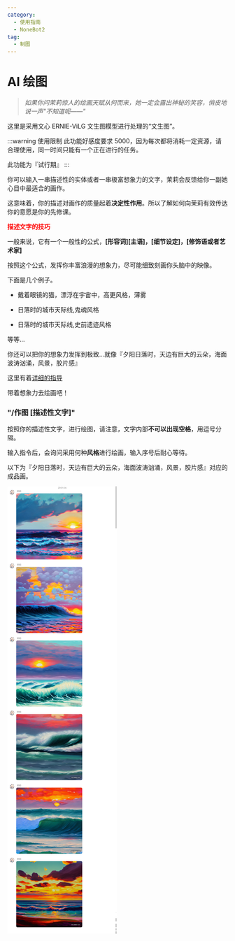 ```yaml
---
category:
  - 使用指南
  - NoneBot2
tag:
  - 制图
---
```


# AI 绘图

> _如果你问茉莉惊人的绘画天赋从何而来，她一定会露出神秘的笑容，俏皮地说一声"不知道呢——"_

这里是采用文心 ERNIE-ViLG 文生图模型进行处理的“文生图”。

:::warning 使用限制
此功能好感度要求 5000，因为每次都将消耗一定资源，请合理使用，同一时间只能有一个正在进行的任务。

此功能为『试行期』
:::

你可以输入一串描述性的实体或者一串极富想象力的文字，茉莉会反馈给你一副她心目中最适合的画作。

这意味着，你的描述对画作的质量起着**决定性作用**。所以了解如何向茉莉有效传达你的意愿是你的先修课。

<p style="color:red;font-weight:bolder">描述文字的技巧</p>

一般来说，它有一个一般性的公式，**[形容词][主语]，[细节设定]，[修饰语或者艺术家]**

按照这个公式，发挥你丰富浪漫的想象力，尽可能细致刻画你头脑中的映像。

下面是几个例子。

- 戴着眼镜的猫，漂浮在宇宙中，高更风格，薄雾

- 日落时的城市天际线,鬼魂风格

- 日落时的城市天际线,史前遗迹风格

等等...

你还可以把你的想象力发挥到极致...就像『夕阳日落时，天边有巨大的云朵，海面波涛汹涌，风景，胶片感』

这里有着[详细的指导](https://wenxin.baidu.com/wenxin/docs#Ol7ece95m)

带着想象力去绘画吧！

### "/作图 [描述性文字]"

按照你的描述性文字，进行绘图，请注意，文字内部**不可以出现空格**，用逗号分隔。

输入指令后，会询问采用何种**风格**进行绘画，输入序号后耐心等待。

以下为『夕阳日落时，天边有巨大的云朵，海面波涛汹涌，风景，胶片感』对应的成品画。

![绘图](../../images/%E4%BD%9C%E5%9B%BE/%E7%BB%98%E5%9B%BE.png)
